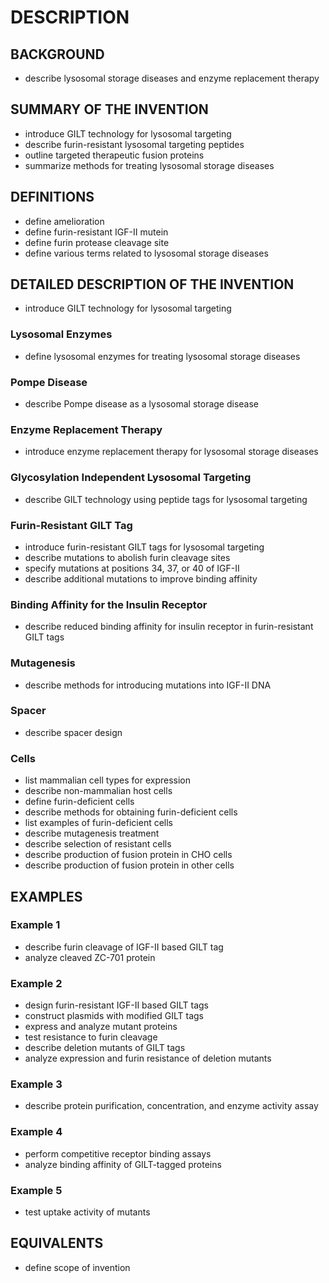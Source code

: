 # DESCRIPTION

## BACKGROUND

- describe lysosomal storage diseases and enzyme replacement therapy

## SUMMARY OF THE INVENTION

- introduce GILT technology for lysosomal targeting
- describe furin-resistant lysosomal targeting peptides
- outline targeted therapeutic fusion proteins
- summarize methods for treating lysosomal storage diseases

## DEFINITIONS

- define amelioration
- define furin-resistant IGF-II mutein
- define furin protease cleavage site
- define various terms related to lysosomal storage diseases

## DETAILED DESCRIPTION OF THE INVENTION

- introduce GILT technology for lysosomal targeting

### Lysosomal Enzymes

- define lysosomal enzymes for treating lysosomal storage diseases

### Pompe Disease

- describe Pompe disease as a lysosomal storage disease

### Enzyme Replacement Therapy

- introduce enzyme replacement therapy for lysosomal storage diseases

### Glycosylation Independent Lysosomal Targeting

- describe GILT technology using peptide tags for lysosomal targeting

### Furin-Resistant GILT Tag

- introduce furin-resistant GILT tags for lysosomal targeting
- describe mutations to abolish furin cleavage sites
- specify mutations at positions 34, 37, or 40 of IGF-II
- describe additional mutations to improve binding affinity

### Binding Affinity for the Insulin Receptor

- describe reduced binding affinity for insulin receptor in furin-resistant GILT tags

### Mutagenesis

- describe methods for introducing mutations into IGF-II DNA

### Spacer

- describe spacer design

### Cells

- list mammalian cell types for expression
- describe non-mammalian host cells
- define furin-deficient cells
- describe methods for obtaining furin-deficient cells
- list examples of furin-deficient cells
- describe mutagenesis treatment
- describe selection of resistant cells
- describe production of fusion protein in CHO cells
- describe production of fusion protein in other cells

## EXAMPLES

### Example 1

- describe furin cleavage of IGF-II based GILT tag
- analyze cleaved ZC-701 protein

### Example 2

- design furin-resistant IGF-II based GILT tags
- construct plasmids with modified GILT tags
- express and analyze mutant proteins
- test resistance to furin cleavage
- describe deletion mutants of GILT tags
- analyze expression and furin resistance of deletion mutants

### Example 3

- describe protein purification, concentration, and enzyme activity assay

### Example 4

- perform competitive receptor binding assays
- analyze binding affinity of GILT-tagged proteins

### Example 5

- test uptake activity of mutants

## EQUIVALENTS

- define scope of invention

